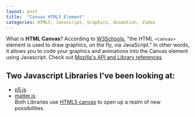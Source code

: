 ```yaml
---
layout: post
title:  "Canvas HTML5 Element"
categories: HTML5, Javascript, Graphics, Animation, Video
---
```

What is **HTML Canvas**? According to [W3Schools][W3Schools], "the HTML ```<canvas>``` element is used to draw graphics, on the fly, via JavaScript."
In other words, it allows you to code your graphics and animations into the Canvas element using Javascript. Check out [Mozilla's API and Library references](https://developer.mozilla.org/en-US/docs/Web/API/Canvas_API)  
## Two Javascript Libraries I've been looking at:
*   [p5.js](http://p5js.org/)
*   [matter.js](https://github.com/liabru/matter-js)  
Both Libraries use [HTML5 canvas][W3Schools] to open up a realm of new possibilities.

[W3Schools]:https://www.w3schools.com/html/html5_canvas.asp

